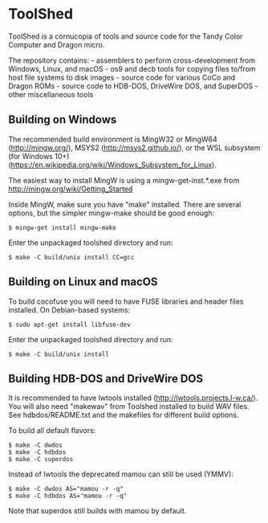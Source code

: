 # ToolShed

ToolShed is a cornucopia of tools and source code for the Tandy Color Computer and Dragon micro.

The repository contains:
	- assemblers to perform cross-development from Windows, Linux, and macOS
	- os9 and decb tools for copying files to/from host file systems to disk images
	- source code for various CoCo and Dragon ROMs
	- source code to HDB-DOS, DriveWire DOS, and SuperDOS
	- other miscellaneous tools

## Building on Windows

The recommended build environment is MingW32 or MingW64 (http://mingw.org/), MSYS2 (http://msys2.github.io/), or the WSL subsystem (for Windows 10+) (https://en.wikipedia.org/wiki/Windows_Subsystem_for_Linux).

The easiest way to install MingW is using a mingw-get-inst.*.exe from http://mingw.org/wiki/Getting_Started

Inside MingW, make sure you have "make" installed. There are several options, but the simpler mingw-make should be good enough:
```
$ mingw-get install mingw-make
```

Enter the unpackaged toolshed directory and run:
```
$ make -C build/unix install CC=gcc
```

## Building on Linux and macOS

To build cocofuse you will need to have FUSE libraries and header files installed. On Debian-based systems:
```
$ sudo apt-get install libfuse-dev
```

Enter the unpackaged toolshed directory and run:
```
$ make -C build/unix install
```

## Building HDB-DOS and DriveWire DOS

It is recommended to have lwtools installed (http://lwtools.projects.l-w.ca/).  You will also need "makewav" from Toolshed installed to build WAV files.  See hdbdos/README.txt and the makefiles for different build options.

To build all default flavors:
```
$ make -C dwdos
$ make -C hdbdos
$ make -C superdos
```

Instead of lwtools the deprecated mamou can still be used (YMMV):
```
$ make -C dwdos AS="mamou -r -q"
$ make -C hdbdos AS="mamou -r -q"
```

Note that superdos still builds with mamou by default.
